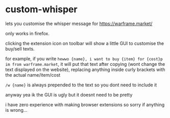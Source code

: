 # custom-whisper

lets you customise the whisper message for https://warframe.market/

only works in firefox.

clicking the extension icon on toolbar will show a little GUI to customise the buy/sell texts.

for example, if you write `hewwo {name}, i want to buy {item} for {cost}p im from warframe.market`,
it will put that text after copying (wont change the text displayed on the website),
replacing anything inside curly brackets with the actual name/item/cost

`/w {name}` is always prepended to the text so you dont need to include it

anyway yea ik the GUI is ugly but it doesnt need to be pretty

i have zero experience with making browser extensions so sorry if anything is
wrong...
